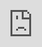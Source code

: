 ```yaml
---
title: Fusion 360 Fix Design Timeline Errors
date: 2023-06-14T05:56:18
lastmod: 2024-01-25T05:33:11
tags:
  - Fusion 360
---
```


Even with the most careful approach to 3D modeling, errors are bound to happen. Most errors and warnings can be fixed. In the design timeline, yellow indicates a warning. This means that Fusion 360 is missing some information but it remembers what the information probably is and makes its best guess so the model keeps working. These should be inspected and fixed. Often the order of operations is the cause of the problem or perhaps a plane changed shape so an extrusion doesn't know what profile to select. Right clicking on the highlighted feature on the timeline will give more information about what the problem is.

Red highlighting indicates an actual error or failure to compute the model. These usually need to be fixed in order to proceed. Right clicking on the timeline to inspect the error is the first step. Sometimes it is as simple as re-selecting a mirror axis or an edge for a fillet. Other times the error is more catastrophic such as the result of an earlier sketch not being fully constrained. This [video](https://www.youtu.be/F3673fmEymo) walks through fixing some errors on the design history timeline in Fusion 360.

<div class="video-grid">

<div class="video-card"

## Fix Timeline Errors in Fusion 360

<div class="iframe-16-9-container"><iframe class="youTubeIframe" style="position: absolute; top: 0; bottom: 0; left: 0; width: 100%; height: 100%; border: 0; z-index: 1;" src="https://www.youtube.com/embed/F3673fmEymo?rel=0" width="560" height="315" frameborder="0" allowfullscreen="allowfullscreen"></iframe></div>
</div>

</div>
